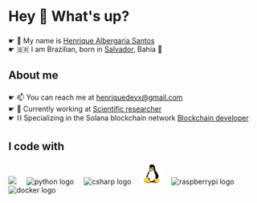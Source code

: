 <h1 align="left">Hey 👋 What's up?</h1>

###

☛ 🤝 My name is <a href="https://www.linkedin.com/in/henriquealbergaria/">Henrique Albergaria Santos</a><br>
☛ 🇧🇷 I am Brazilian, born in <a href= "https://www.tripadvisor.com/Attractions-g303272-Activities-Salvador_State_of_Bahia.html">Salvador</a>, Bahia 🌊<br>

###

<h2 align="left">About me</h2>

###

☛ 📫 You can reach me at <a href="mailto:henriquedevx@gmail.com">henriquedevx@gmail.com</a><br>
☛ 💼 Currently working at <a href="https://sites.google.com/view/jsmnet/home/undergraduate-research-inicia%C3%A7%C3%A3o-cient%C3%ADfica-ic?authuser=0">Scientific researcher</a><br>
☛ ⛓️ Specializing in the Solana blockchain network <a href="https://solana.com/pt"> Blockchain developer </a><br> 


###

<h2 align="left">I code with</h2>

###

<div align="left">
  <img src="https://img.shields.io/badge/Rust-000000?style=for-the-badge&logo=rust&logoColor=white"/>
  <img width="12" />
  <img src="https://cdn.jsdelivr.net/gh/devicons/devicon/icons/python/python-original.svg" height="40" alt="python logo"  />
  <img width="12" />
  <img src="https://cdn.jsdelivr.net/gh/devicons/devicon/icons/csharp/csharp-original.svg" height="40" alt="csharp logo"  />
  <img width="12" />
  <img src="https://raw.githubusercontent.com/devicons/devicon/master/icons/linux/linux-original.svg" alt="linux" width="40" height="40"/>
  <img width="12" />
  <img src="https://cdn.jsdelivr.net/gh/devicons/devicon/icons/raspberrypi/raspberrypi-original.svg" height="40" alt="raspberrypi logo"  />
  <img width="12" />
  <img src="https://cdn.jsdelivr.net/gh/devicons/devicon/icons/docker/docker-original.svg" height="40" alt="docker logo"  />
</div>

###
